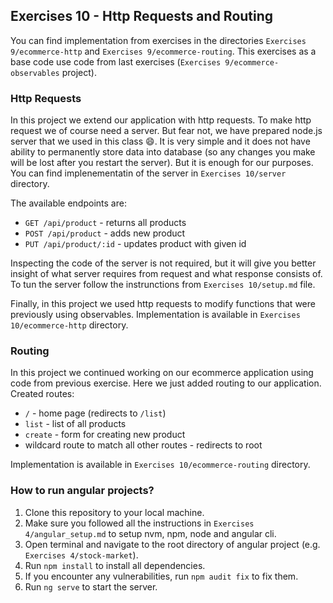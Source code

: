 ## Exercises 10 - Http Requests and Routing

You can find implementation from exercises in the directories `Exercises 9/ecommerce-http` and `Exercises 9/ecommerce-routing`.
This exercises as a base code use code from last exercises (`Exercises 9/ecommerce-observables` project).

### Http Requests

In this project we extend our application with http requests. To make http request we of course need a server. But fear not, we have prepared node.js server that we used in this class :smile:. It is very simple and it does not have ability to permanently store data into database (so any changes you make will be lost after you restart the server). But it is enough for our purposes. You can find implenementatin of the server in `Exercises 10/server` directory.

The available endpoints are:

- `GET /api/product` - returns all products
- `POST /api/product` - adds new product
- `PUT /api/product/:id` - updates product with given id

Inspecting the code of the server is not required, but it will give you better insight of what server requires from request and what response consists of. To tun the server follow the instrunctions from `Exercises 10/setup.md` file.

Finally, in this project we used http requests to modify functions that were previously using observables.
Implementation is available in `Exercises 10/ecommerce-http` directory.

### Routing

In this project we continued working on our ecommerce application using code from previous exercise. Here we just added routing to our application. 
Created routes: 

- `/` - home page (redirects to `/list`)
- `list` - list of all products
- `create` - form for creating new product
- wildcard route to match all other routes - redirects to root

Implementation is available in `Exercises 10/ecommerce-routing` directory.


### How to run angular projects?

1. Clone this repository to your local machine.
2. Make sure you followed all the instructions in `Exercises 4/angular_setup.md` to setup nvm, npm, node and angular cli.
3. Open terminal and navigate to the root directory of angular project (e.g. `Exercises 4/stock-market`).
4. Run `npm install` to install all dependencies.
5. If you encounter any vulnerabilities, run `npm audit fix` to fix them.
6. Run `ng serve` to start the server.
